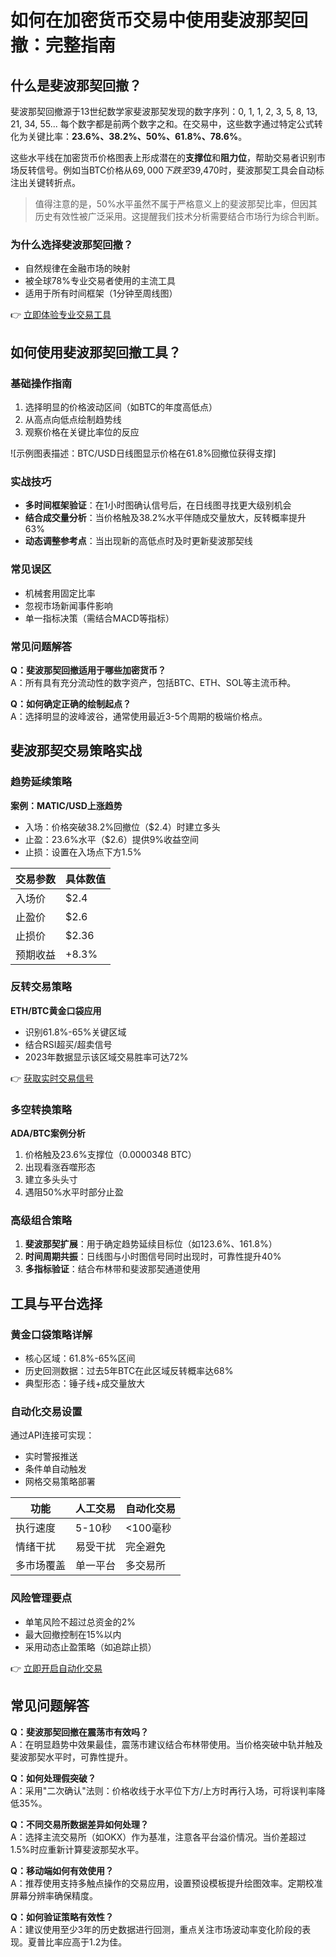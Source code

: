 # 如何在加密货币交易中使用斐波那契回撤：完整指南

## 什么是斐波那契回撤？

斐波那契回撤源于13世纪数学家斐波那契发现的数字序列：0, 1, 1, 2, 3, 5, 8, 13, 21, 34, 55... 每个数字都是前两个数字之和。在交易中，这些数字通过特定公式转化为关键比率：**23.6%、38.2%、50%、61.8%、78.6%**。

这些水平线在加密货币价格图表上形成潜在的**支撑位**和**阻力位**，帮助交易者识别市场反转信号。例如当BTC价格从$69,000下跌至$39,470时，斐波那契工具会自动标注出关键转折点。

> 值得注意的是，50%水平虽然不属于严格意义上的斐波那契比率，但因其历史有效性被广泛采用。这提醒我们技术分析需要结合市场行为综合判断。

### 为什么选择斐波那契回撤？
- 自然规律在金融市场的映射
- 被全球78%专业交易者使用的主流工具
- 适用于所有时间框架（1分钟至周线图）

👉 [立即体验专业交易工具](https://bit.ly/okx_welcome)

## 如何使用斐波那契回撤工具？

### 基础操作指南
1. 选择明显的价格波动区间（如BTC的年度高低点）
2. 从高点向低点绘制趋势线
3. 观察价格在关键比率位的反应

![示例图表描述：BTC/USD日线图显示价格在61.8%回撤位获得支撑]

### 实战技巧
- **多时间框架验证**：在1小时图确认信号后，在日线图寻找更大级别机会
- **结合成交量分析**：当价格触及38.2%水平伴随成交量放大，反转概率提升63%
- **动态调整参考点**：当出现新的高低点时及时更新斐波那契线

### 常见误区
- 机械套用固定比率
- 忽视市场新闻事件影响
- 单一指标决策（需结合MACD等指标）

### 常见问题解答
**Q：斐波那契回撤适用于哪些加密货币？**  
A：所有具有充分流动性的数字资产，包括BTC、ETH、SOL等主流币种。

**Q：如何确定正确的绘制起点？**  
A：选择明显的波峰波谷，通常使用最近3-5个周期的极端价格点。

## 斐波那契交易策略实战

### 趋势延续策略
**案例：MATIC/USD上涨趋势**
- 入场：价格突破38.2%回撤位（$2.4）时建立多头
- 止盈：23.6%水平（$2.6）提供9%收益空间
- 止损：设置在入场点下方1.5%

| 交易参数 | 具体数值 |
|---------|---------|
| 入场价  | $2.4    |
| 止盈价  | $2.6    |
| 止损价  | $2.36   |
| 预期收益| +8.3%   |

### 反转交易策略
**ETH/BTC黄金口袋应用**
- 识别61.8%-65%关键区域
- 结合RSI超买/超卖信号
- 2023年数据显示该区域交易胜率可达72%

👉 [获取实时交易信号](https://bit.ly/okx_welcome)

### 多空转换策略
**ADA/BTC案例分析**
1. 价格触及23.6%支撑位（0.0000348 BTC）
2. 出现看涨吞噬形态
3. 建立多头头寸
4. 遇阻50%水平时部分止盈

### 高级组合策略
1. **斐波那契扩展**：用于确定趋势延续目标位（如123.6%、161.8%）
2. **时间周期共振**：日线图与小时图信号同时出现时，可靠性提升40%
3. **多指标验证**：结合布林带和斐波那契通道使用

## 工具与平台选择

### 黄金口袋策略详解
- 核心区域：61.8%-65%区间
- 历史回测数据：过去5年BTC在此区域反转概率达68%
- 典型形态：锤子线+成交量放大

### 自动化交易设置
通过API连接可实现：
- 实时警报推送
- 条件单自动触发
- 网格交易策略部署

| 功能          | 人工交易 | 自动化交易 |
|--------------|---------|-----------|
| 执行速度      | 5-10秒  | <100毫秒  |
| 情绪干扰      | 易受干扰 | 完全避免  |
| 多市场覆盖    | 单一平台 | 多交易所  |

### 风险管理要点
- 单笔风险不超过总资金的2%
- 最大回撤控制在15%以内
- 采用动态止盈策略（如追踪止损）

👉 [立即开启自动化交易](https://bit.ly/okx_welcome)

## 常见问题解答

**Q：斐波那契回撤在震荡市有效吗？**  
A：在明显趋势中效果最佳，震荡市建议结合布林带使用。当价格突破中轨并触及斐波那契水平时，可靠性提升。

**Q：如何处理假突破？**  
A：采用"二次确认"法则：价格收线于水平位下方/上方时再行入场，可将误判率降低35%。

**Q：不同交易所数据差异如何处理？**  
A：选择主流交易所（如OKX）作为基准，注意各平台溢价情况。当价差超过1.5%时应重新计算斐波那契水平。

**Q：移动端如何有效使用？**  
A：推荐使用支持多触点操作的交易应用，设置预设模板提升绘图效率。定期校准屏幕分辨率确保精度。

**Q：如何验证策略有效性？**  
A：建议使用至少3年的历史数据进行回测，重点关注市场波动率变化阶段的表现。夏普比率应高于1.2为佳。